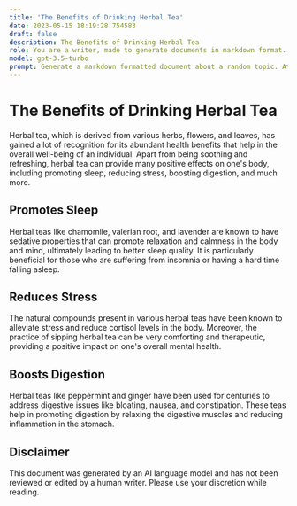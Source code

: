 ```yaml
---
title: 'The Benefits of Drinking Herbal Tea'
date: 2023-05-15 18:19:28.754583
draft: false
description: The Benefits of Drinking Herbal Tea
role: You are a writer, made to generate documents in markdown format. It is very important that all of the documents you generate are in valid markdown format.
model: gpt-3.5-turbo
prompt: Generate a markdown formatted document about a random topic. At the bottom, include a disclaimer explaining that the document was generated by you. The first line of the document should be the title. Make sure that the entire document is in proper markdown format, using a mix of various tags to make the document visually appealing.
---
```


# The Benefits of Drinking Herbal Tea

Herbal tea, which is derived from various herbs, flowers, and leaves, has gained a lot of recognition for its abundant health benefits that help in the overall well-being of an individual. Apart from being soothing and refreshing, herbal tea can provide many positive effects on one's body, including promoting sleep, reducing stress, boosting digestion, and much more.

## Promotes Sleep

Herbal teas like chamomile, valerian root, and lavender are known to have sedative properties that can promote relaxation and calmness in the body and mind, ultimately leading to better sleep quality. It is particularly beneficial for those who are suffering from insomnia or having a hard time falling asleep.

## Reduces Stress

The natural compounds present in various herbal teas have been known to alleviate stress and reduce cortisol levels in the body. Moreover, the practice of sipping herbal tea can be very comforting and therapeutic, providing a positive impact on one's overall mental health.

## Boosts Digestion

Herbal teas like peppermint and ginger have been used for centuries to address digestive issues like bloating, nausea, and constipation. These teas help in promoting digestion by relaxing the digestive muscles and reducing inflammation in the stomach.

## Disclaimer

This document was generated by an AI language model and has not been reviewed or edited by a human writer. Please use your discretion while reading.